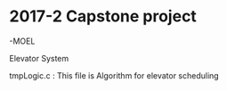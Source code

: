 # 2017-2 Capstone project
-MOEL

Elevator System 


tmpLogic.c : This file is Algorithm for elevator scheduling
